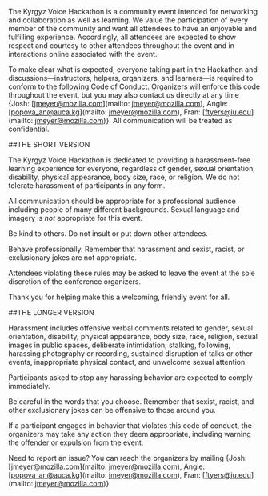 The Kyrgyz Voice Hackathon is a community event intended for networking and collaboration as well as learning. We value the participation of every member of the community and want all attendees to have an enjoyable and fulfilling experience. Accordingly, all attendees are expected to show respect and courtesy to other attendees throughout the event and in interactions online associated with the event.

To make clear what is expected, everyone taking part in the Hackathon and discussions—instructors, helpers, organizers, and learners—is required to conform to the following Code of Conduct. Organizers will enforce this code throughout the event, but you may also contact us directly at any time {Josh: [jmeyer@mozilla.com](mailto: jmeyer@mozilla.com), Angie: [popova_an@auca.kg](mailto: jmeyer@mozilla.com), Fran: [ftyers@iu.edu](mailto: jmeyer@mozilla.com)}. All communication will be treated as confidential.

##THE SHORT VERSION

The Kyrgyz Voice Hackathon is dedicated to providing a harassment-free learning experience for everyone, regardless of gender, sexual orientation, disability, physical appearance, body size, race, or religion. We do not tolerate harassment of participants in any form. 

All communication should be appropriate for a professional audience including people of many different backgrounds. Sexual language and imagery is _not_ appropriate for this event.

Be kind to others. Do not insult or put down other attendees.

Behave professionally. Remember that harassment and sexist, racist, or exclusionary jokes are not appropriate.

Attendees violating these rules may be asked to leave the event at the sole discretion of the conference organizers.

Thank you for helping make this a welcoming, friendly event for all.

##THE LONGER VERSION

Harassment includes offensive verbal comments related to gender, sexual orientation, disability, physical appearance, body size, race, religion, sexual images in public spaces, deliberate intimidation, stalking, following, harassing photography or recording, sustained disruption of talks or other events, inappropriate physical contact, and unwelcome sexual attention.

Participants asked to stop any harassing behavior are expected to comply immediately.

Be careful in the words that you choose. Remember that sexist, racist, and other exclusionary jokes can be offensive to those around you.

If a participant engages in behavior that violates this code of conduct, the organizers may take any action they deem appropriate, including warning the offender or expulsion from the event.

Need to report an issue? You can reach the organizers by mailing {Josh: [jmeyer@mozilla.com](mailto: jmeyer@mozilla.com), Angie: [popova_an@auca.kg](mailto: jmeyer@mozilla.com), Fran: [ftyers@iu.edu](mailto: jmeyer@mozilla.com)}. 
